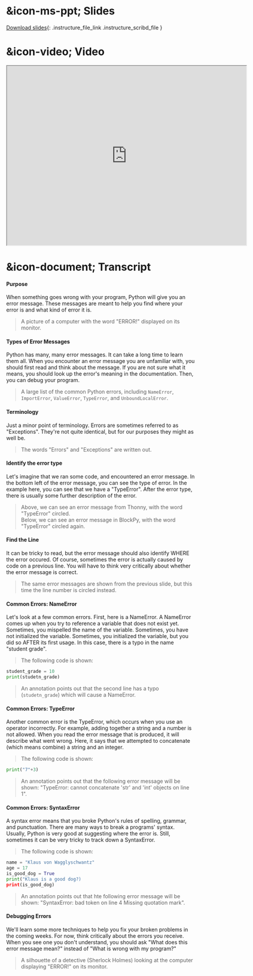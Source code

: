 # &icon-ms-ppt; Slides

[Download slides](https://udel.instructure.com/files/74607812/download){: .instructure_file_link .instructure_scribd_file }

# &icon-video; Video

<iframe style="width: 640px; height: 480px;" width="300" height="150" allowfullscreen="allowfullscreen" webkitallowfullscreen="webkitallowfullscreen" mozallowfullscreen="mozallowfullscreen"
title="Introduction.pdf"
src="https://www.youtube.com/embed/fZ1NKT40HXE?feature=oembed&amp;rel=0" 
></iframe>

# &icon-document; Transcript

#### Purpose

When something goes wrong with your program, Python will give you an error message.
These messages are meant to help you find where your error is and what kind of error it is.

> A picture of a computer with the word "ERROR!" displayed on its monitor.

#### Types of Error Messages

Python has many, many error messages.
It can take a long time to learn them all.
When you encounter an error message you are unfamiliar with, you should first read and think about the message.
If you are not sure what it means, you should look up the error's meaning in the documentation.
Then, you can debug your program.

> A large list of the common Python errors, including `NameError`, `ImportError`, `ValueError`, `TypeError`, and `UnboundLocalError`.

#### Terminology

Just a minor point of terminology.
Errors are sometimes referred to as "Exceptions".
They're not quite identical, but for our purposes they might as well be.

> The words "Errors" and "Exceptions" are written out.

#### Identify the error type

Let's imagine that we ran some code, and encountered an error message.
In the bottom left of the error message, you can see the type of error.
In the example here, you can see that we have a "TypeError".
After the error type, there is usually some further description of the error.

> Above, we can see an error message from Thonny, with the word "TypeError" circled.  
> Below, we can see an error message in BlockPy, with the word "TypeError" circled again.

#### Find the Line

It can be tricky to read, but the error message should also identify WHERE the error occured.
Of course, sometimes the error is actually caused by code on a previous line.
You will have to think very critically about whether the error message is correct.

> The same error messages are shown from the previous slide, but this time the line number is circled instead.

#### Common Errors: NameError

Let's look at a few common errors.
First, here is a NameError.
A NameError comes up when you try to reference a variable that does not exist yet.
Sometimes, you mispelled the name of the variable.
Sometimes, you have not initialized the variable.
Sometimes, you initialized the variable, but you did so AFTER its first usage.
In this case, there is a typo in the name "student grade".

> The following code is shown:
```python
student_grade = 10
print(studetn_grade)
```
> An annotation points out that the second line has a typo (`studetn_grade`) which will cause a NameError.

#### Common Errors: TypeError

Another common error is the TypeError, which occurs when you use an operator incorrectly.
For example, adding together a string and a number is not allowed.
When you read the error message that is produced, it will describe what went wrong.
Here, it says that we attempted to concatenate (which means combine) a string and an integer.

> The following code is shown:
```python
print("7"+3)
```
> An annotation points out that the following error message will be shown: "TypeError: cannot concatenate 'str' and 'int' objects on line 1".

#### Common Errors: SyntaxError

A syntax error means that you broke Python's rules of spelling, grammar, and punctuation.
There are many ways to break a programs' syntax.
Usually, Python is very good at suggesting where the error is.
Still, sometimes it can be very tricky to track down a SyntaxError.

> The following code is shown:
```python
name = "Klaus von Wagglyschwantz"
age = 17
is_good_dog = True
print("Klaus is a good dog?)
print(is_good_dog)
```
> An annotation points out that hte following error message will be shown: "SyntaxError: bad token on line 4
Missing quotation mark".

#### Debugging Errors

We'll learn some more techniques to help you fix your broken problems in the coming weeks.
For now, think critically about the errors you receive.
When you see one you don't understand, you should ask "What does this error message mean?" instead of "What is wrong with my program?"

> A silhouette of a detective (Sherlock Holmes) looking at the computer displaying "ERROR!" on its monitor.
